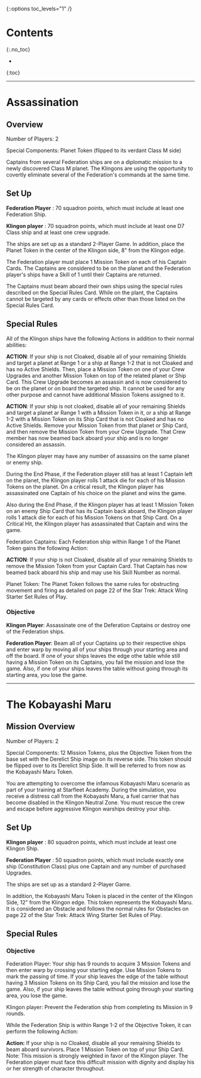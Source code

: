 {::options toc_levels="1" /}

# Contents
{:.no_toc}

* 
{:toc}

---

# Assassination

## Overview

Number of Players: 2

Special Components: Planet Token (flipped to its verdant Class M side)

Captains from several Federation ships are on a diplomatic mission to a newly discovered Class M planet. The Klingons are using the opportunity to covertly eliminate several of the Federation's commands at the same time.

## Set Up

__Federation Player__
: 70 squadron points, which must include at least one Federation Ship.

__Klingon player__
: 70 squadron points, which must include at least one D7 Class ship and at least one crew upgrade.

The ships are set up as a standard 2-Player Game. In addition, place the Planet Token in the center of the Klingon side, 8" from the Klingon edge.

The Federation player must place 1 Mission Token on each of his Captain Cards. The Captains are considered to be on the planet and the Federation player's ships have a Skill of 1 until their Captains are returned.

The Captains must beam aboard their own ships using the special rules described on the Special Rules Card. While on the plant, the Captains cannot be targeted by any cards or effects other than those listed on the Special Rules Card.

## Special Rules

All of the Klingon ships have the following Actions in addition to their normal abilities:

__ACTION__: If your ship is not Cloaked, disable all of your remaining Shields and target a planet at Range 1 or a ship at Range 1-2 that is not Cloaked and has no Active Shields. Then, place a Mission Token on one of your Crew Upgrades and another Mission Token on top of the related planet or Ship Card. This Crew Upgrade becomes an assassin and is now considered to be on the planet or on board the targeted ship. It cannot be used for any other purpose and cannot have additional Mission Tokens assigned to it.

__ACTION__: If your ship is not cloaked, disable all of your remaining Shields and target a planet ar Range 1 with a Mission Token in it, or a ship at Range 1-2 with a Mission Token on its Ship Card that is not Cloaked and has no Active Shields. Remove your Mission Token from that planet or Ship Card, and then remove the Mission Token from your Crew Upgrade. That Crew member has now beamed back aboard your ship and is no longer considered an assassin.

The Klingon player may have any number of assassins on the same planet or enemy ship.

During the End Phase, if the Federation player still has at least 1 Captain left on the planet, the Klingon player rolls 1 attack die for each of his Mission Tokens on the planet. On a critical result, the Klingon player has assassinated one Captain of his choice on the planet and wins the game.

Also during the End Phase, if the Klingon player has at least 1 Mission Token on an enemy Ship Card that has its Captain back aboard, the Klingon player rolls 1 attack die for each of his Mission Tokens on that Ship Card. On a Critical Hit, the Klingon player has assassinated that Captain and wins the game.

Federation Captains: Each Federation ship within Range 1 of the Planet Token gains the following Action:

__ACTION__: If your ship is not Cloaked, disable all of your remaining Shields to remove the Mission Token from your Captain Card. That Captain has now beamed back aboard his ship and may use his Skill Number as normal.

Planet Token: The Planet Token follows the same rules for obstructing movement and firing as detailed on page 22 of the Star Trek: Attack Wing Starter Set Rules of Play.

### Objective

__Klingon Player__: Assassinate one of the Deferation Captains or destroy one of the Federation ships.

__Federation Player__: Beam all of your Captains up to their respective ships and enter warp by moving all of your ships through your starting area and off the board. If one of your ships leaves the edge othe table while still having a Mission Token on its Captains, you fail the mission and lose the game. Also, if one of your ships leaves the table without going through its starting area, you lose the game.

---

# The Kobayashi Maru

## Mission Overview

Number of Players: 2

Special Components: 12 Mission Tokens, plus the Objective Token from the base set with the Derelict Ship image on its reverse side. This token should be flipped over to its Derelict Ship Side. It will be referred to from now as the Kobayashi Maru Token.

You are attempting to overcome the infamous Kobayashi Maru scenario as part of your training at Starfleet Academy. During the simulation, you receive a distress call from the Kobayashi Maru, a fuel carrier that has become disabled in the Klingon Neutral Zone. You must rescue the crew and escape before aggressive Klingon warships destroy your ship.

## Set Up

__Klingon player__
: 80 squadron points, which must include at least one Klingon Ship.

__Federation Player__
: 50 squadron points, which must include exactly one ship (Constitution Class) plus one Captain and any number of purchased Upgrades.

The ships are set up as a standard 2-Player Game.

In addition, the Kobayashi Maru Token is placed in the center of the Klingon Side, 12” from the Klingon edge. This token represents the Kobayashi Maru. It is considered an Obstacle and follows the normal rules for Obstacles on page 22 of the Star Trek: Attack Wing Starter Set Rules of Play.

## Special Rules

### Objective

Federation Player: Your ship has 9 rounds to acquire 3 Mission Tokens and then enter warp by crossing your starting edge. Use Mission Tokens to mark the passing of time. If your ship leaves the edge of the table without having 3 Mission Tokens on its Ship Card, you fail the mission and lose the game. Also, if your ship leaves the table without going through your starting area, you lose the game.

Klingon player: Prevent the Federation ship from completing its Mission in 9 rounds.

While the Federation Ship is within Range 1-2 of the Objective Token, it can perform the following Action:

**Action:** If your ship is no Cloaked, disable all your remaining Shields to beam aboard survivors. Place 1 Mission Token on top of your Ship Card.
Note: This mission is strongly weighted in favor of the Klingon player. The Federation player must face this difficult mission with dignity and display his or her strength of character throughout.

